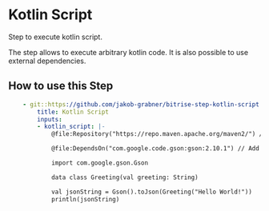 # Kotlin Script

Step to execute kotlin script.

The step allows to execute arbitrary kotlin code. It is also possible to use external dependencies.

## How to use this Step

```yml
    - git::https://github.com/jakob-grabner/bitrise-step-kotlin-script.git@main:
        title: Kotlin Script
        inputs:
        - kotlin_script: |-
            @file:Repository("https://repo.maven.apache.org/maven2/") // define a repository if you need dependencies

            @file:DependsOn("com.google.code.gson:gson:2.10.1") // Add dependencies

            import com.google.gson.Gson

            data class Greeting(val greeting: String)

            val jsonString = Gson().toJson(Greeting("Hello World!"))
            println(jsonString)
            
```